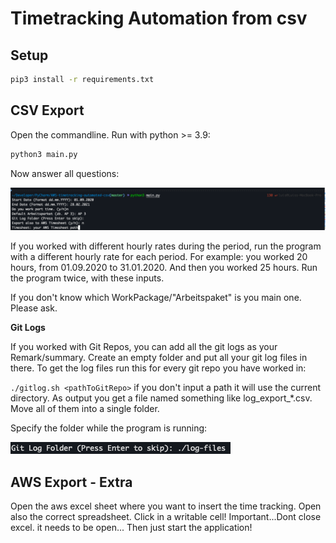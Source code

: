 # Timetracking Automation from csv

## Setup

```bash
pip3 install -r requirements.txt
```

## CSV Export

Open the commandline.
Run with python >= 3.9:
```bash
python3 main.py
```

Now answer all questions:

![img/how_to_png.png](img/how_to_png.png)

If you worked with different hourly rates during the period, run the program with a different hourly rate for each period.
For example: you worked 20 hours, from 01.09.2020 to 31.01.2020. And then you worked 25 hours.
Run the program twice, with these inputs.

If you don't know which WorkPackage/"Arbeitspaket" is you main one. Please ask.

**Git Logs**

If you worked with Git Repos, you can add all the git logs as your Remark/summary.
Create an empty folder and put all your git log files in there.
To get the log files run this for every git repo you have worked in: 

`./gitlog.sh <pathToGitRepo>`
if you don't input a path it will use the current directory.
As output you get a file named something like log_export_*.csv. 
Move all of them into a single folder. 

Specify the folder while the program is running:

![](./img/Screen%20Shot%202021-11-30%20at%2015.40.42.png)

## AWS Export - Extra

Open the aws excel sheet where you want to insert the time tracking. 
Open also the correct spreadsheet. Click in a writable cell!
Important...Dont close excel. it needs to be open...
Then just start the application! 
